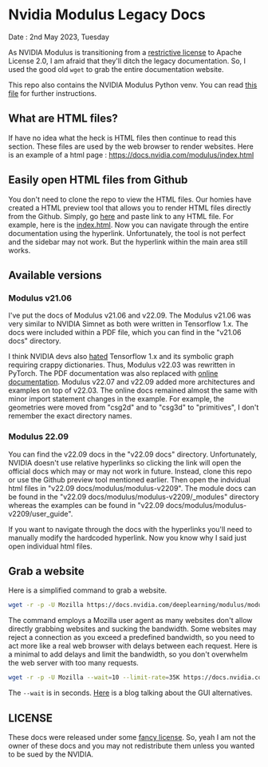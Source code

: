 # Nvidia Modulus Legacy Docs

Date : 2nd May 2023, Tuesday

As NVIDIA Modulus is transitioning from a [restrictive license](LICENSE.pdf) to Apache License 2.0, I am afraid that they'll ditch the legacy documentation. So, I used the good old `wget` to grab the entire documentation website.

This repo also contains the NVIDIA Modulus Python venv. You can read [this file](v22.03%20python%20venv/README.md) for further instructions.

## What are HTML files?
If have no idea what the heck is HTML files then continue to read this section. These files are used by the web browser to render websites. Here is an example of a html page : https://docs.nvidia.com/modulus/index.html

## Easily open HTML files from Github
You don't need to clone the repo to view the HTML files. Our homies have created a HTML preview tool that allows you to render HTML files directly from the Github. Simply, go [here](https://htmlpreview.github.io/) and paste link to any HTML file. For example, here is the [index.html](https://htmlpreview.github.io/?https://github.com/praksharma/Nvidia-modulus-legacy-docs/blob/main/v22.09%20docs/modulus/modulus-v2209/index.html). Now you can navigate through the entire documentation using the hyperlink. Unfortunately, the tool is not perfect and the sidebar may not work. But the hyperlink within the main area still works.

## Available versions
### Modulus v21.06
I've put the docs of Modulus v21.06 and v22.09. The Modulus v21.06 was very similar to NVIDIA Simnet as both were written in Tensorflow 1.x. The docs were included within a PDF file, which you can find in the "v21.06 docs" directory.

I think NVIDIA devs also [hated](https://www.reddit.com/r/MachineLearning/comments/m3boyo/d_why_is_tensorflow_so_hated_on_and_pytorch_is/) Tensorflow 1.x and its symbolic graph requiring crappy dictionaries. Thus, Modulus v22.03 was rewritten in PyTorch. The PDF documentation was also replaced with [online documentation](https://docs.nvidia.com/deeplearning/modulus/index.html). Modulus v22.07 and v22.09 added more architectures and examples on top of v22.03. The online docs remained almost the same with minor import statement changes in the example. For example, the geometries were moved from "csg2d" and to "csg3d" to "primitives", I don't remember the exact directory names.

### Modulus 22.09
You can find the v22.09 docs in the "v22.09 docs" directory. Unfortunately, NVIDIA doesn't use relative hyperlinks so clicking the link will open the official docs which may or may not work in future. Instead, clone this repo or use the Github preview tool mentioned earlier. Then open the indvidual html files in "v22.09 docs/modulus/modulus-v2209". The module docs can be found in the "v22.09 docs/modulus/modulus-v2209/_modules" directory whereas the examples can be found in "v22.09 docs/modulus/modulus-v2209/user_guide".

If you want to navigate through the docs with the hyperlinks you'll need to manually modify the hardcoded hyperlink. Now you know why I said just open individual html files. 

## Grab a website
Here is a simplified command to grab a website.

```sh
wget -r -p -U Mozilla https://docs.nvidia.com/deeplearning/modulus/modulus-v2209/index.html
```

The command employs a Mozilla user agent as many websites don't allow directly grabbing websites and sucking the bandwidth. Some websites may reject a connection as you exceed a predefined bandwidth, so you need to act more like a real web browser with delays between each request. Here is a minimal to add delays and limit the bandwidth, so you don't overwhelm the web server with too many requests.

```sh
wget -r -p -U Mozilla --wait=10 --limit-rate=35K https://docs.nvidia.com/deeplearning/modulus/modulus-v2209/index.html
```

The `--wait` is in seconds. [Here](https://www.makeuseof.com/tag/how-do-i-download-an-entire-website-for-offline-reading/) is a blog talking about the GUI alternatives.

## LICENSE
These docs were released under some [fancy license](LICENSE.pdf). So, yeah I am not the owner of these docs and you may not redistribute them unless you wanted to be sued by the NVIDIA.
